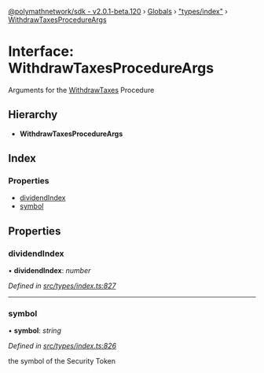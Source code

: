 [@polymathnetwork/sdk - v2.0.1-beta.120](../README.md) › [Globals](../globals.md) › ["types/index"](../modules/_types_index_.md) › [WithdrawTaxesProcedureArgs](_types_index_.withdrawtaxesprocedureargs.md)

# Interface: WithdrawTaxesProcedureArgs

Arguments for the [WithdrawTaxes](../enums/_types_index_.proceduretype.md#withdrawtaxes) Procedure

## Hierarchy

- **WithdrawTaxesProcedureArgs**

## Index

### Properties

- [dividendIndex](_types_index_.withdrawtaxesprocedureargs.md#dividendindex)
- [symbol](_types_index_.withdrawtaxesprocedureargs.md#symbol)

## Properties

### dividendIndex

• **dividendIndex**: _number_

_Defined in [src/types/index.ts:827](https://github.com/PolymathNetwork/polymath-sdk/blob/1da5bc5/src/types/index.ts#L827)_

---

### symbol

• **symbol**: _string_

_Defined in [src/types/index.ts:826](https://github.com/PolymathNetwork/polymath-sdk/blob/1da5bc5/src/types/index.ts#L826)_

the symbol of the Security Token

